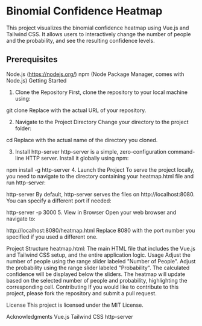 # Binomial Confidence Heatmap
This project visualizes the binomial confidence heatmap using Vue.js and Tailwind CSS. It allows users to interactively change the number of people and the probability, and see the resulting confidence levels.

## Prerequisites
Node.js (https://nodejs.org/)
npm (Node Package Manager, comes with Node.js)
Getting Started
1. Clone the Repository
First, clone the repository to your local machine using:

git clone <repository-url>
Replace <repository-url> with the actual URL of your repository.

2. Navigate to the Project Directory
Change your directory to the project folder:

cd <project-directory>
Replace <project-directory> with the actual name of the directory you cloned.

3. Install http-server
http-server is a simple, zero-configuration command-line HTTP server. Install it globally using npm:

npm install -g http-server
4. Launch the Project
To serve the project locally, you need to navigate to the directory containing your heatmap.html file and run http-server:

http-server
By default, http-server serves the files on http://localhost:8080. You can specify a different port if needed:

http-server -p 3000
5. View in Browser
Open your web browser and navigate to:

http://localhost:8080/heatmap.html
Replace 8080 with the port number you specified if you used a different one.

Project Structure
heatmap.html: The main HTML file that includes the Vue.js and Tailwind CSS setup, and the entire application logic.
Usage
Adjust the number of people using the range slider labeled "Number of People".
Adjust the probability using the range slider labeled "Probability".
The calculated confidence will be displayed below the sliders.
The heatmap will update based on the selected number of people and probability, highlighting the corresponding cell.
Contributing
If you would like to contribute to this project, please fork the repository and submit a pull request.

License
This project is licensed under the MIT License.

Acknowledgments
Vue.js
Tailwind CSS
http-server